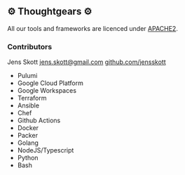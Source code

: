 ## :gear: Thoughtgears :gear:
 
All our tools and frameworks are licenced under [APACHE2](https://github.com/thoughtgears/.github/blob/main/LICENCE). 

### Contributors

Jens Skott [jens.skott@gmail.com](mailto:jens.skott@gmail.com)  [github.com/jensskott](https://github.com/jensskott)  

* Pulumi
* Google Cloud Platform
* Google Workspaces
* Terraform
* Ansible
* Chef
* Github Actions
* Docker
* Packer
* Golang
* NodeJS/Typescript
* Python
* Bash
